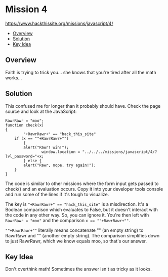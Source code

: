 # Mission 4
https://www.hackthissite.org/missions/javascript/4/

- [Overview](#overview)
- [Solution](#solution)
- [Key Idea](#key-idea)

## Overview
Faith is trying to trick you... she knows that you're tired after all the math works...

## Solution
This confused me for longer than it probably should have. Check the page source and look at the JavaScript:
```
RawrRawr = "moo";
function check(x)
{
        "+RawrRawr+" == "hack_this_site"
	if (x == ""+RawrRawr+"")
        {
		alert("Rawr! win!");
                window.location = "../../../missions/javascript/4/?lvl_password="+x;
        } else {
		alert("Rawr, nope, try again!");
	}
}
```

The code is similar to other missions where the form input gets passed to check() and an evaluation occurs. Copy it into your developer tools console and run some of the lines if it's tough to visualize.

The key is `"+RawrRawr+" == "hack_this_site"` is a misdirection. It's a Boolean comparison which evaluates to False, but it doesn't interact with the code in any other way. So, you can ignore it. You're then left with `RawrRawr = "moo"` and the comparison `x == ""+RawrRawr+""`.

`""+RawrRawr+""` literally means concatenate "" (an empty string) to RawrRawr and "" (another empty string). The comparison simplifies down to just RawrRawr, which we know equals moo, so that's our answer.

## Key Idea
Don't overthink math! Sometimes the answer isn't as tricky as it looks.